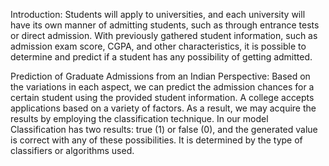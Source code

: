 Introduction:
Students will apply to universities, and each university will have its own manner of admitting students, such as through entrance tests or direct admission. With previously gathered student information, such as admission exam score, CGPA, and other characteristics, it is possible to determine and predict if a student has any possibility of getting admitted.

Prediction of Graduate Admissions from an Indian Perspective:
Based on the variations in each aspect, we can predict the admission chances for a certain student using the provided student information. A college accepts applications based on a variety of factors. As a result, we may acquire the results by employing the classification technique. In our model Classification has two results: true (1) or false (0), and the generated value is correct with any of these possibilities. It is determined by the type of classifiers or algorithms used.
